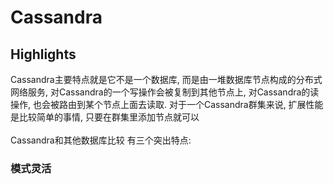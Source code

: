 # Cassandra
## Highlights
Cassandra主要特点就是它不是一个数据库, 而是由一堆数据库节点构成的分布式网络服务, 对Cassandra的一个写操作会被复制到其他节点上, 对Cassandra的读操作, 也会被路由到某个节点上面去读取. 对于一个Cassandra群集来说, 扩展性能是比较简单的事情, 只要在群集里添加节点就可以
<br>
<br>Cassandra和其他数据库比较 有三个突出特点:
### __模式灵活__
